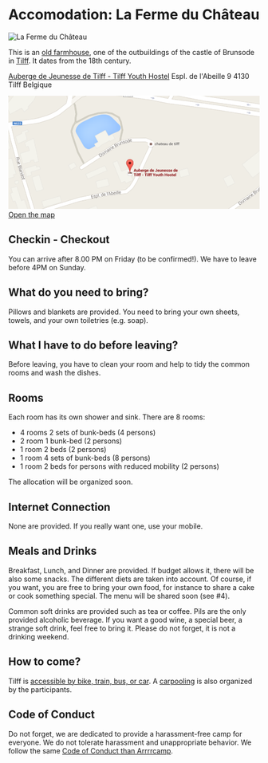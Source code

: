 # Accomodation: La Ferme du Château

![La Ferme du Château](http://www.ajtilff.be/images/photo-accueil_01.jpg)

This is an [old farmhouse](http://www.ajtilff.be), one of the outbuildings of
the castle of Brunsode in [Tilff](https://fr.wikipedia.org/wiki/Tilff). It dates
from the 18th century.

[Auberge de Jeunesse de Tilff - Tilff Youth Hostel](https://goo.gl/maps/uRmvv)
Espl. de l'Abeille 9
4130 Tilff
Belgique

![Address of the venue](images/map-venue.png)
[Open the map](https://goo.gl/maps/uRmvv)

## Checkin - Checkout

You can arrive after 8.00 PM on Friday (to be confirmed!).
We have to leave before 4PM on Sunday.

## What do you need to bring?

Pillows and blankets are provided.
You need to bring your own sheets, towels, and your own toiletries (e.g. soap).

## What I have to do before leaving?

Before leaving, you have to clean your room and help to tidy the common rooms
and wash the dishes.

## Rooms

Each room has its own shower and sink. There are 8 rooms:

* 4 rooms 2 sets of bunk-beds (4 persons)
* 2 room 1 bunk-bed (2 persons)
* 1 room 2 beds (2 persons)
* 1 room 4 sets of bunk-beds (8 persons)
* 1 room 2 beds for persons with reduced mobility (2 persons)

The allocation will be organized soon.

## Internet Connection

None are provided. If you really want one, use your mobile.

## Meals and Drinks

Breakfast, Lunch, and Dinner are provided. If budget allows it, there will be
also some snacks. The different diets are taken into account. Of course, if you
want, you are free to bring your own food, for instance to share a cake or cook
something special. The menu will be shared soon (see #4).

Common soft drinks are provided such as tea or coffee. Pils are the only
provided alcoholic beverage. If you want a good wine, a special beer, a strange
soft drink, feel free to bring it. Please do not forget, it is not a drinking
weekend.

## How to come?

Tilff is [accessible by bike, train, bus, or car](http://www.sitilff.be/venir/venir-a-tilff/).
A [carpooling](carpooling.md) is also organized by the participants.

## Code of Conduct

Do not forget, we are dedicated to provide a harassment-free camp for everyone.
We do not tolerate harassment and unappropriate behavior. We follow the same
[Code of Conduct than Arrrrcamp](http://2015.arrrrcamp.be/coc/).
